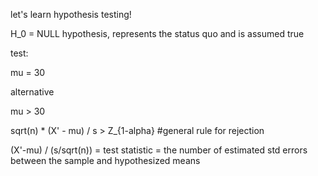 let's learn hypothesis testing!

H_0 = NULL hypothesis, represents the status quo and is assumed true

test:

mu = 30

  alternative
  
mu > 30

sqrt(n) * (X' - mu) / s > Z_{1-alpha} #general rule for rejection


(X'-mu) / (s/sqrt(n)) = test statistic = the number of estimated std errors between the sample and hypothesized means


